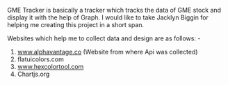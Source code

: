 GME Tracker is  basically a tracker which tracks the data of GME stock and display it with the help of Graph.
I would like to take Jacklyn Biggin for helping me creating this project in a short span.

Websites which help me to collect data and design are as follows: -

1) www.alphavantage.co (Website from where Api was collected)
2) flatuicolors.com
3) www.hexcolortool.com
4) Chartjs.org